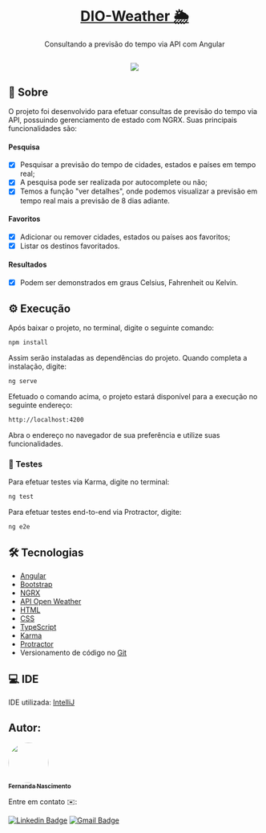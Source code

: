 <h1 align="center">
    <a href="https://github.com/Fernanda1701/DIO-Weather">DIO-Weather 🌦️</a>
</h1>
<p align="center">Consultando a previsão do tempo via API com Angular</p>

<h2 align="center">
<img src="https://img.shields.io/static/v1?label=Status:&message=Completo ✅&color=32CD32&style=for-the-badge&logo=ghost"/>
</h2>


## 💎 Sobre

O projeto foi desenvolvido para efetuar consultas de previsão do tempo via API, possuindo gerenciamento de estado com NGRX. Suas principais funcionalidades são:

#### Pesquisa
- [x] Pesquisar a previsão do tempo de cidades, estados e países em tempo real;
- [x] A pesquisa pode ser realizada por autocomplete ou não;
- [x] Temos a função "ver detalhes", onde podemos visualizar a previsão em tempo real mais a previsão de 8 dias adiante.

#### Favoritos
- [x] Adicionar ou remover cidades, estados ou países aos favoritos;
- [x] Listar os destinos favoritados.

#### Resultados
- [x] Podem ser demonstrados em graus Celsius, Fahrenheit ou Kelvin.


## ⚙️ Execução

Após baixar o projeto, no terminal, digite o seguinte comando:
```bash
npm install
```
Assim serão instaladas as dependências do projeto. Quando completa a instalação, digite:
```bash
ng serve
```
Efetuado o comando acima, o projeto estará disponível para a execução no seguinte endereço:
```bash
http://localhost:4200
```
Abra o endereço no navegador de sua preferência e utilize suas funcionalidades.

### 🧐 Testes

Para efetuar testes via Karma, digite no terminal:
```bash
ng test
```
Para efetuar testes end-to-end via Protractor, digite:
```bash
ng e2e
```


## 🛠 Tecnologias
 
- [Angular](https://angular.io/)
- [Bootstrap](https://getbootstrap.com/)
- [NGRX](https://ngrx.io/)
- [API Open Weather](https://openweathermap.org/)
- [HTML](https://developer.mozilla.org/pt-BR/docs/Web/HTML)
- [CSS](https://developer.mozilla.org/pt-BR/docs/Web/CSS)
- [TypeScript](https://www.typescriptlang.org/)
- [Karma](https://karma-runner.github.io/latest/index.html)
- [Protractor](http://www.protractortest.org/#/)
- Versionamento de código no [Git](https://git-scm.com/)


## 💻 IDE

IDE utilizada: [IntelliJ](https://www.jetbrains.com/pt-br/idea/)


## Autor:

<a href="https://github.com/Fernanda1701">
 <img style="border-radius: 50%;" src="https://avatars.githubusercontent.com/Fernanda1701" width="80px;" alt=""/>
 <br />
 <sub><b>Fernanda Nascimento</b></sub></a> <a href="https://github.com/Fernanda1701"></a>

Entre em contato ✉️:

[![Linkedin Badge](https://img.shields.io/badge/-Fernanda-blue??style=plastic&logo=Linkedin&logoColor=white&link=https://www.linkedin.com/in/fnasci/)](https://www.linkedin.com/in/fnasci/)
[![Gmail Badge](https://img.shields.io/badge/-fnasci.1701@gmail.com-c14438?style=plastic&logo=Gmail&logoColor=white&link=mailto:fnasci.1701@gmail.com)](mailto:fnasci.1701@gmail.com)
